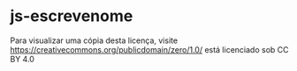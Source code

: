# js-escrevenome

Para visualizar uma cópia desta licença, visite https://creativecommons.org/publicdomain/zero/1.0/ está licenciado sob CC BY 4.0
